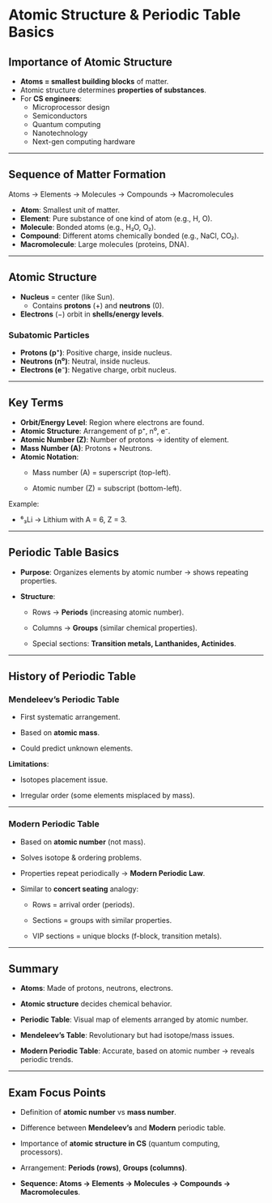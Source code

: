 # Atomic Structure & Periodic Table Basics

## Importance of Atomic Structure

- **Atoms = smallest building blocks** of matter.
- Atomic structure determines **properties of substances**.
- For **CS engineers**:
    - Microprocessor design
    - Semiconductors
    - Quantum computing
    - Nanotechnology
    - Next-gen computing hardware

---

## Sequence of Matter Formation

Atoms → Elements → Molecules → Compounds → Macromolecules
- **Atom**: Smallest unit of matter.
- **Element**: Pure substance of one kind of atom (e.g., H, O).
- **Molecule**: Bonded atoms (e.g., H₂O, O₂).
- **Compound**: Different atoms chemically bonded (e.g., NaCl, CO₂).
- **Macromolecule**: Large molecules (proteins, DNA).

---

## Atomic Structure

- **Nucleus** = center (like Sun).
    - Contains **protons** (+) and **neutrons** (0).
- **Electrons** (−) orbit in **shells/energy levels**.

### Subatomic Particles

- **Protons (p⁺)**: Positive charge, inside nucleus.
- **Neutrons (n⁰)**: Neutral, inside nucleus.
- **Electrons (e⁻)**: Negative charge, orbit nucleus.

---

## Key Terms

- **Orbit/Energy Level**: Region where electrons are found.
- **Atomic Structure**: Arrangement of p⁺, n⁰, e⁻.
- **Atomic Number (Z)**: Number of protons → identity of element.
- **Mass Number (A)**: Protons + Neutrons.
- **Atomic Notation**:
    - Mass number (A) = superscript (top-left).
        
    - Atomic number (Z) = subscript (bottom-left).
        

Example:

- ⁶₃Li → Lithium with A = 6, Z = 3.
    

---

## Periodic Table Basics

- **Purpose**: Organizes elements by atomic number → shows repeating properties.
    
- **Structure**:
    
    - Rows → **Periods** (increasing atomic number).
        
    - Columns → **Groups** (similar chemical properties).
        
    - Special sections: **Transition metals, Lanthanides, Actinides**.
        

---

## History of Periodic Table

### Mendeleev’s Periodic Table

- First systematic arrangement.
    
- Based on **atomic mass**.
    
- Could predict unknown elements.
    

**Limitations**:

- Isotopes placement issue.
    
- Irregular order (some elements misplaced by mass).
    

---

### Modern Periodic Table

- Based on **atomic number** (not mass).
    
- Solves isotope & ordering problems.
    
- Properties repeat periodically → **Modern Periodic Law**.
    
- Similar to **concert seating** analogy:
    
    - Rows = arrival order (periods).
        
    - Sections = groups with similar properties.
        
    - VIP sections = unique blocks (f-block, transition metals).
        

---

## Summary

- **Atoms**: Made of protons, neutrons, electrons.
    
- **Atomic structure** decides chemical behavior.
    
- **Periodic Table**: Visual map of elements arranged by atomic number.
    
- **Mendeleev’s Table**: Revolutionary but had isotope/mass issues.
    
- **Modern Periodic Table**: Accurate, based on atomic number → reveals periodic trends.
    

---

## Exam Focus Points

- Definition of **atomic number** vs **mass number**.
    
- Difference between **Mendeleev’s** and **Modern** periodic table.
    
- Importance of **atomic structure in CS** (quantum computing, processors).
    
- Arrangement: **Periods (rows)**, **Groups (columns)**.
    
- **Sequence: Atoms → Elements → Molecules → Compounds → Macromolecules**.